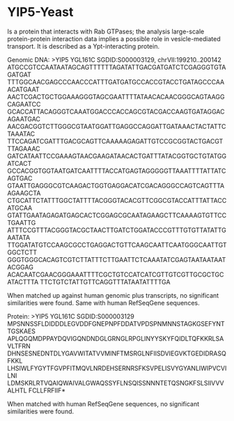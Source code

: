 # YIP5-Yeast
Is a protein that interacts with Rab GTPases; the analysis large-scale protein-protein interaction data implies a possible role in vesicle-mediated transport. It is described as a Ypt-interacting protein.

Genomic DNA: >YIP5 YGL161C SGDID:S000003129, chrVII:199210..200142
ATGCCGTCCAATAATAGCAGTTTTTTAGATATTGACGATGATCTCGAGGGTGTAGATGAT
TTTGGCAACGAGCCCAACCCATTTGATGATGCCACCGTACCTGATAGCCCAAACATGAAT
AACTCGACTGCTGGAAAGGGTAGCGAATTTTATAACACAACGGGCAGTAAGGCAGAATCC
GCACCATTACAGGGTCAAATGGACCCACCAGCGTACGACCAAGTGATAGGACAGAATGAC
AACGACGGTCTTGGGCGTAATGGATTGAGGCCAGGATTGATAAACTACTATTCTAAATAC
TTCCAGATCGATTTGACGCAGTTCAAAAAGAGATTGTCCGCGGTACTGACGTTTAGAAAC
GATCATAATTCCGAAAGTAACGAAGATAACACTGATTTATACGGTGCTGTATGGATCACT
GCCACGGTGGTAATGATCAATTTTACCATGAGTAGGGGGTTAAATTTTATTATCAGTGAC
GTAATTGAGGGCGTCAAGACTGGTGAGGACATCGACAGGGCCAGTCAGTTTAAGAAGCTA
CTGCATTCTATTTGGCTATTTTACGGGTACACGTTCGGCGTACCATTTATTACCATGCAA
GTATTGAATAGAGATGAGCACTCGGAGCGCAATAGAAGCTTCAAAAGTGTTCCTGAATTG
ATTTCCGTTTACGGGTACGCTAACTTGATCTGGATACCCGTTTGTGTTATATTGAATATA
TTGGATATGTCCAAGCGCCTGAGGACTGTTCAAGCAATTCAATGGGCAATTGTGGCTCTT
GGGTGGGCACAGTCGTCTTATTTCTTGAATTCTCAAATATCGAGTAATAATAATACGGAG
ACACAATCGAACGGGAAATTTTCGCTGTCCATCATCGTTGTCGTTGCGCTGCATACTTTA
TTCTGTCTATTGTTCAGGTTTATAATATTTTGA

When matched up against human genomic plus transcripts, no significant similarities were found. Same with human RefSeqGene sequences.

Protein: >YIP5 YGL161C SGDID:S000003129
MPSNNSSFLDIDDDLEGVDDFGNEPNPFDDATVPDSPNMNNSTAGKGSEFYNTTGSKAES
APLQGQMDPPAYDQVIGQNDNDGLGRNGLRPGLINYYSKYFQIDLTQFKKRLSAVLTFRN
DHNSESNEDNTDLYGAVWITATVVMINFTMSRGLNFIISDVIEGVKTGEDIDRASQFKKL
LHSIWLFYGYTFGVPFITMQVLNRDEHSERNRSFKSVPELISVYGYANLIWIPVCVILNI
LDMSKRLRTVQAIQWAIVALGWAQSSYFLNSQISSNNNTETQSNGKFSLSIIVVVALHTL
FCLLFRFIIF*

When matched with human RefSeqGene sequences, no significant similarities were found.
